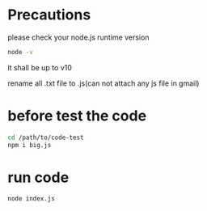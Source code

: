 # Precautions

please check your node.js runtime version
```bash
node -v
```
it shall be up to v10

rename all .txt file to .js(can not attach any js file in gmail)

# before test the code

```bash
cd /path/to/code-test
npm i big.js
```

# run code
```bash
node index.js
```
